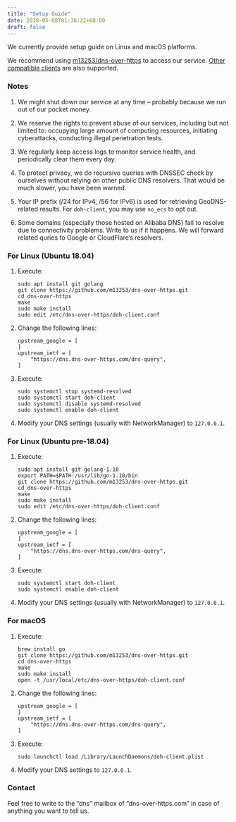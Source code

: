 ```yaml
---
title: "Setup Guide"
date: 2018-05-08T01:36:22+08:00
draft: false
---
```


We currently provide setup guide on Linux and macOS platforms.

We recommend using [m13253/dns-over-https](https://github.com/m13253/dns-over-https) to access our service. [Other compatible clients](https://github.com/curl/curl/wiki/DNS-over-HTTPS) are also supported.

### Notes

1. We might shut down our service at any time – probably because we run out of our pocket money.

2. We reserve the rights to prevent abuse of our services, including but not limited to: occupying large amount of computing resources, initiating cyberattacks, conducting illegal penetration tests.

3. We regularly keep access logs to monitor service health, and periodically clear them every day.

4. To protect privacy, we do recursive queries with DNSSEC check by ourselves without relying on other public DNS resolvers. That would be much slower, you have been warned.

5. Your IP prefix (/24 for IPv4, /56 for IPv6) is used for retrieving GeoDNS-related results. For `doh-client`, you may use `no_ecs` to opt out.

6. Some domains (especially those hosted on Alibaba DNS) fail to resolve due to connectivity problems. Write to us if it happens. We will forward related quries to Google or CloudFlare’s resolvers.

### For Linux (Ubuntu 18.04)

1. Execute:

    ```
    sudo apt install git golang
    git clone https://github.com/m13253/dns-over-https.git
    cd dns-over-https
    make
    sudo make install
    sudo edit /etc/dns-over-https/doh-client.conf
    ```

2. Change the following lines:

    ```
    upstream_google = [
    ]
    upstream_ietf = [
        "https://dns.dns-over-https.com/dns-query",
    ]
    ```

3. Execute:
    ```
    sudo systemctl stop systemd-resolved
    sudo systemctl start doh-client
    sudo systemctl disable systemd-resolved
    sudo systemctl enable doh-client
    ```

4. Modify your DNS settings (usually with NetworkManager) to `127.0.0.1`.

### For Linux (Ubuntu pre-18.04)

1. Execute:

    ```
    sudo apt install git golang-1.10
    export PATH=$PATH:/usr/lib/go-1.10/bin
    git clone https://github.com/m13253/dns-over-https.git
    cd dns-over-https
    make
    sudo make install
    sudo edit /etc/dns-over-https/doh-client.conf
    ```

2. Change the following lines:

    ```
    upstream_google = [
    ]
    upstream_ietf = [
        "https://dns.dns-over-https.com/dns-query",
    ]
    ```

3. Execute:

    ```
    sudo systemctl start doh-client
    sudo systemctl enable doh-client
    ```

4. Modify your DNS settings (usually with NetworkManager) to `127.0.0.1`.

### For macOS

1. Execute:

    ```
    brew install go
    git clone https://github.com/m13253/dns-over-https.git
    cd dns-over-https
    make
    sudo make install
    open -t /usr/local/etc/dns-over-https/doh-client.conf
    ```

2. Change the following lines:

    ```
    upstream_google = [
    ]
    upstream_ietf = [
        "https://dns.dns-over-https.com/dns-query",
    ]
    ```

3. Execute:

    ```
    sudo launchctl load /Library/LaunchDaemons/doh-client.plist
    ```

4. Modify your DNS settings to `127.0.0.1`.

### Contact

Feel free to write to the “dns” mailbox of “dns-over-https.com” in case of anything you want to tell us.
